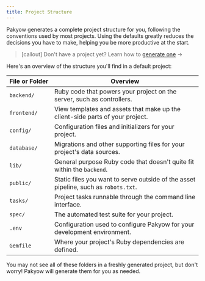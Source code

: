 ```yaml
---
title: Project Structure
---
```


Pakyow generates a complete project structure for you, following the conventions used by most projects. Using the defaults greatly reduces the decisions you have to make, helping you be more productive at the start.

> [callout] Don't have a project yet? Learn how to [generate one](doc:hello/installing/generate) &rarr;

Here's an overview of the structure you'll find in a default project:

| File&nbsp;or&nbsp;Folder | Overview                                  |
| ------------------------ | ----------------------------------------- |
| `backend/`               | Ruby code that powers your project on the server, such as controllers. |
| `frontend/`              | View templates and assets that make up the client-side parts of your project.  |
| `config/`                | Configuration files and initializers for your project. |
| `database/`              | Migrations and other supporting files for your project's data sources. |
| `lib/`                   | General purpose Ruby code that doesn't quite fit within the `backend`. |
| `public/`                | Static files you want to serve outside of the asset pipeline, such as `robots.txt`. |
| `tasks/`                 | Project tasks runnable through the command line interface. |
| `spec/`                  | The automated test suite for your project. |
| `.env`                   | Configuration used to configure Pakyow for your development environment. |
| `Gemfile`                | Where your project's Ruby dependencies are defined. |

You may not see all of these folders in a freshly generated project, but don't worry! Pakyow will generate them for you as needed.
